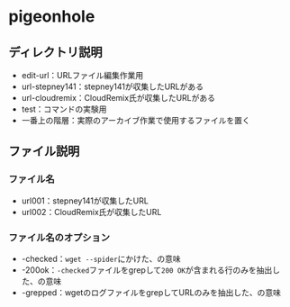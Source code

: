 # pigeonhole

## ディレクトリ説明
- edit-url：URLファイル編集作業用
- url-stepney141：stepney141が収集したURLがある
- url-cloudremix：CloudRemix氏が収集したURLがある
- test：コマンドの実験用
- 一番上の階層：実際のアーカイブ作業で使用するファイルを置く

## ファイル説明

### ファイル名
- url001：stepney141が収集したURL
- url002：CloudRemix氏が収集したURL

### ファイル名のオプション
- -checked：`wget --spider`にかけた、の意味
- -200ok：`-checked`ファイルをgrepして`200 OK`が含まれる行のみを抽出した、の意味
- -grepped：wgetのログファイルをgrepしてURLのみを抽出した、の意味

